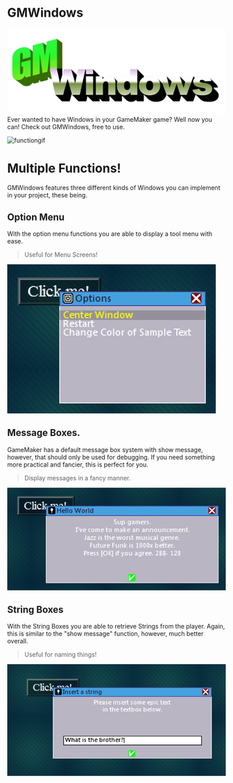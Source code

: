 # GMWindows
![image](/Media/GMWindows.png "image")
 Ever wanted to have Windows in your GameMaker game? Well now you can! Check out GMWindows, free to use.

![functiongif](/Media/Functions.gif "functiongif")

# Multiple Functions!
GMWindows features three different kinds of Windows you can implement in your project,
these being.

## Option Menu
With the option menu functions you are able to display a tool menu with ease.
> Useful for Menu Screens!

![optionmenu](/Media/OptionMenu.PNG "optionmenu")

## Message Boxes.
GameMaker has a default message box system with show message, however, that should only be used for debugging. If you need something more practical and fancier, this is perfect for you.
> Display messages in a fancy manner.

![messagebox](/Media/MessageBox.PNG "messagebox")

## String Boxes
With the String Boxes you are able to retrieve Strings from the player. Again, this is similar to the "show message" function, however, much better overall.
> Useful for naming things!

![stringbox](/Media/Whatisthebrother.PNG "stringbox")
